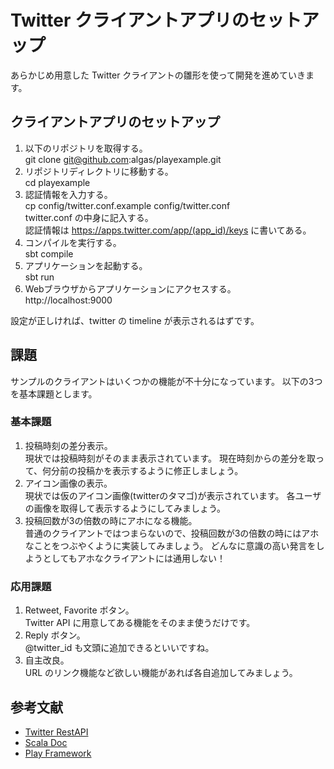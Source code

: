 # Twitter クライアントアプリのセットアップ

あらかじめ用意した Twitter クライアントの雛形を使って開発を進めていきます。

## クライアントアプリのセットアップ

1. 以下のリポジトリを取得する。  
git clone git@github.com:algas/playexample.git
2. リポジトリディレクトリに移動する。  
cd playexample
3. 認証情報を入力する。  
cp config/twitter.conf.example config/twitter.conf  
twitter.conf の中身に記入する。  
認証情報は https://apps.twitter.com/app/(app_id)/keys に書いてある。
4. コンパイルを実行する。  
sbt compile
5. アプリケーションを起動する。  
sbt run
6. Webブラウザからアプリケーションにアクセスする。  
http://localhost:9000

設定が正しければ、twitter の timeline が表示されるはずです。

## 課題

サンプルのクライアントはいくつかの機能が不十分になっています。
以下の3つを基本課題とします。

### 基本課題

1. 投稿時刻の差分表示。  
現状では投稿時刻がそのまま表示されています。
現在時刻からの差分を取って、何分前の投稿かを表示するように修正しましょう。
2. アイコン画像の表示。  
現状では仮のアイコン画像(twitterのタマゴ)が表示されています。
各ユーザの画像を取得して表示するようにしてみましょう。
3. 投稿回数が3の倍数の時にアホになる機能。  
普通のクライアントではつまらないので、投稿回数が3の倍数の時にはアホなことをつぶやくように実装してみましょう。
どんなに意識の高い発言をしようとしてもアホなクライアントには通用しない！

### 応用課題

1. Retweet, Favorite ボタン。  
Twitter API に用意してある機能をそのまま使うだけです。
2. Reply ボタン。  
@twitter_id も文頭に追加できるといいですね。
3. 自主改良。  
URL のリンク機能など欲しい機能があれば各自追加してみましょう。

## 参考文献

* [Twitter RestAPI](https://dev.twitter.com/docs/api/1.1)
* [Scala Doc](http://www.scala-lang.org/api)
* [Play Framework](http://www.playframework-ja.org/)
